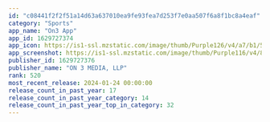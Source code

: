 ```yaml
---
id: "c08441f2f2f51a14d63a637010ea9fe93fea7d253f7e0aa507f6a8f1bc8a4eaf"
category: "Sports"
app_name: "On3 App"
app_id: 1629727374
app_icon: https://is1-ssl.mzstatic.com/image/thumb/Purple126/v4/a7/b1/56/a7b1563f-be51-d604-6c45-5bbd47125ee0/on3-0-0-1x_U007emarketing-0-10-0-0-85-220.png/1024x1024bb.png
app_screenshot: https://is1-ssl.mzstatic.com/image/thumb/Purple116/v4/85/46/ca/8546cabc-ecc9-8158-e678-abfbac563e2f/e064c334-4fa1-4e83-b1f1-b9b84adc4825_iOS-1-5.5.png/1242x2208bb.png
publisher_id: 1629727376
publisher_name: "ON 3 MEDIA, LLP"
rank: 520
most_recent_release: 2024-01-24 00:00:00
release_count_in_past_year: 17
release_count_in_past_year_category: 14
release_count_in_past_year_top_in_category: 32
---
```

